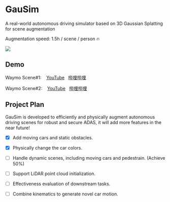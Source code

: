 # GauSim
A real-world autonomous driving simulator based on 3D Gaussian Splatting for scene augmentation

Augmentation speed: 1.5h / scene / person :fire:

![](https://github.com/JiaxiongQ/GauSim/blob/main/Waymo_scene1.gif)

## Demo
Waymo Scene#1: $~~$ [YouTube](https://www.youtube.com/watch?v=nckwfcoBH3o) $~$ [哔哩哔哩](https://www.bilibili.com/video/BV1Gm411U7jR/?spm_id_from=333.337.search-card.all.click)

Waymo Scene#2: $~~$ [YouTube](https://www.youtube.com/watch?v=zXRlPgMIYWg) $~$ [哔哩哔哩](https://www.bilibili.com/video/BV1Sp421D7dT/?spm_id_from=333.337.search-card.all.click)

## Project Plan
GauSim is developed to efficiently and physically augment autonomous driving scenes for robust and secure ADAS, it will add more features in the near future!
- [x] Add moving cars and static obstacles.
- [x] Physically change the car colors.
- [ ] Handle dynamic scenes, including moving cars and pedestrain. (Achieve 50%)
- [ ] Support LiDAR point cloud initialization.
- [ ] Effectiveness evaluation of downstream tasks.
- [ ] Combine kinematics to generate novel car motion.

